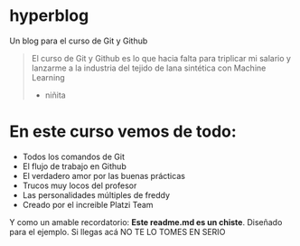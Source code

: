 # hyperblog
Un blog para el curso de Git y Github
>El curso de Git y Github es lo que hacia falta para triplicar mi salario y lanzarme a la industria del tejido de lana sintética con Machine Learning
> - niñita

# En este curso vemos de todo:
* Todos los comandos de Git
* El flujo de trabajo en Github
* El verdadero amor por las buenas prácticas
* Trucos muy locos del profesor
* Las personalidades múltiples de freddy
* Creado por el increible Platzi Team

Y como un amable recordatorio: **Este readme.md es un chiste**. Diseñado para el ejemplo. Si llegas acá NO TE LO TOMES EN SERIO 


